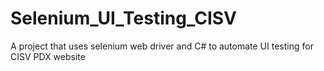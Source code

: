 # Selenium_UI_Testing_CISV
A project that uses selenium web driver and C# to automate UI testing for CISV PDX website
